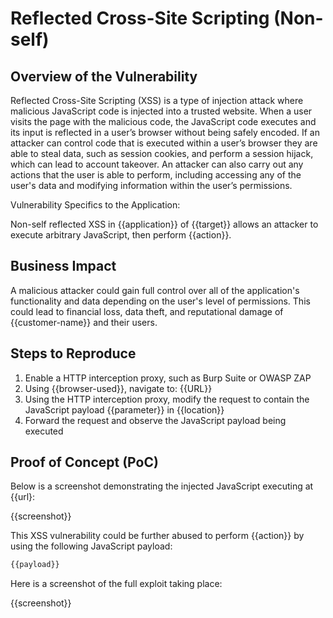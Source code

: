 # Reflected Cross-Site Scripting (Non-self)

## Overview of the Vulnerability

Reflected Cross-Site Scripting (XSS) is a type of injection attack where malicious JavaScript code is injected into a trusted website. When a user visits the page with the malicious code, the JavaScript code executes and its input is reflected in a user’s browser without being safely encoded. If an attacker can control code that is executed within a user’s browser they are able to steal data, such as session cookies, and perform a session hijack, which can lead to account takeover. An attacker can also carry out any actions that the user is able to perform, including accessing any of the user's data and modifying information within the user’s permissions.

Vulnerability Specifics to the Application:

Non-self reflected XSS in {{application}} of {{target}} allows an attacker to execute arbitrary JavaScript, then perform {{action}}.

## Business Impact

A malicious attacker could gain full control over all of the application's functionality and data depending on the user's level of permissions. This could lead to financial loss, data theft, and reputational damage of {{customer-name}} and their users.

## Steps to Reproduce

1. Enable a HTTP interception proxy, such as Burp Suite or OWASP ZAP
1. Using {{browser-used}}, navigate to: {{URL}}
1. Using the HTTP interception proxy, modify the request to contain the JavaScript payload {{parameter}} in {{location}}
1. Forward the request and observe the JavaScript payload being executed

## Proof of Concept (PoC)

Below is a screenshot demonstrating the injected JavaScript executing at {{url}:

{{screenshot}}

This XSS vulnerability could be further abused to perform {{action}} by using the following JavaScript payload:

```javascript
{{payload}}
```

Here is a screenshot of the full exploit taking place:

{{screenshot}}
